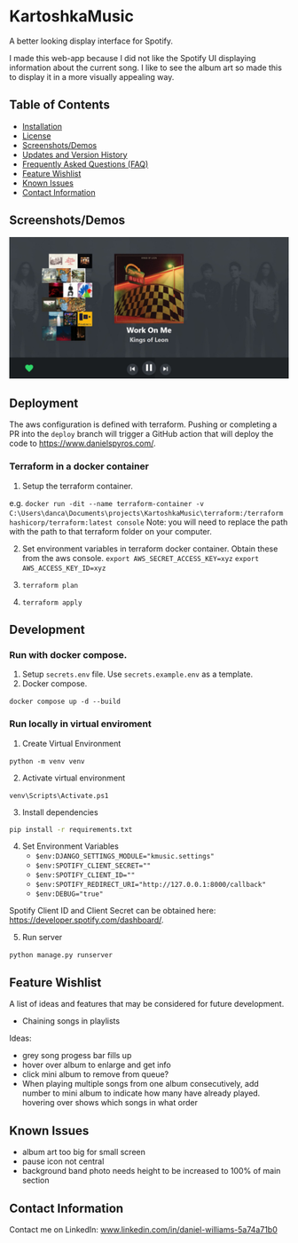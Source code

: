 # KartoshkaMusic

A better looking display interface for Spotify.

I made this web-app because I did not like the Spotify UI displaying information about the current song. I like to see the album art so made this to display it in a more visually appealing way.

## Table of Contents

- [Installation](#installation)
- [License](#license)
- [Screenshots/Demos](#screenshots-demos)
- [Updates and Version History](#updates-and-version-history)
- [Frequently Asked Questions (FAQ)](#frequently-asked-questions)
- [Feature Wishlist](#feature-wishlist)
- [Known Issues](#known-issues)
- [Contact Information](#contact-information)

## Screenshots/Demos

![Image](/images/kartoshka_music.jpeg)

## Deployment

The aws configuration is defined with terraform. Pushing or completing a PR into the `deploy` branch will trigger a GitHub action that will deploy the code to https://www.danielspyros.com/.

### Terraform in a docker container

1. Setup the terraform container.

e.g.
``docker run -dit --name terraform-container -v C:\Users\danca\Documents\projects\KartoshkaMusic\terraform:/terraform hashicorp/terraform:latest console``
Note: you will need to replace the path with the path to that terraform folder on your computer.

2. Set environment variables in terraform docker container. Obtain these from the aws console.
`export AWS_SECRET_ACCESS_KEY=xyz`
`export AWS_ACCESS_KEY_ID=xyz`

3. `terraform plan`

4. `terraform apply`

## Development


### Run with docker compose.
1. Setup `secrets.env` file. Use `secrets.example.env` as a template.
2. Docker compose.

`docker compose up -d --build`


### Run locally in virtual enviroment
1. Create Virtual Environment

`python -m venv venv`

2. Activate virtual environment

`venv\Scripts\Activate.ps1` 

3. Install dependencies

```bash
pip install -r requirements.txt
```

4. Set Environment Variables
    - `$env:DJANGO_SETTINGS_MODULE="kmusic.settings"`
    - `$env:SPOTIFY_CLIENT_SECRET=""`
    - `$env:SPOTIFY_CLIENT_ID=""`
    - `$env:SPOTIFY_REDIRECT_URI="http://127.0.0.1:8000/callback" `
    - `$env:DEBUG="true"`

Spotify Client ID and Client Secret can be obtained here: https://developer.spotify.com/dashboard/.

5. Run server

`python manage.py runserver`

## Feature Wishlist

A list of ideas and features that may be considered for future development.

- Chaining songs in playlists

Ideas:

- grey song progess bar fills up
- hover over album to enlarge and get info
- click mini album to remove from queue?
- When playing multiple songs from one album consecutively, add number to mini album to indicate how many have already played. hovering over shows which songs in what order

## Known Issues
- album art too big for small screen
- pause icon not central
- background band photo needs height to be increased to 100% of main section

## Contact Information
Contact me on LinkedIn: www.linkedin.com/in/daniel-williams-5a74a71b0
